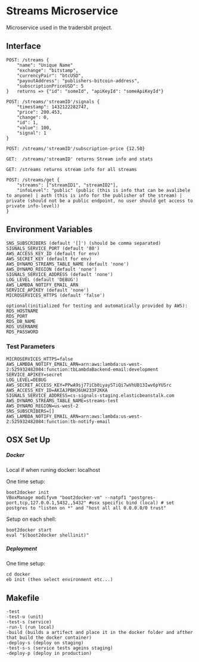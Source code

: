 # Streams Microservice
Microservice used in the tradersbit project. 

## Interface
	POST: /streams {
	    "name": "Unique Name"
        "exchange": "bitstamp",
        "currencyPair": "btcUSD",
        "payoutAddress": "publishers-bitcoin-address",
        "subscriptionPriceUSD": 5
    } 	returns => {"id": "someId", "apiKeyId": "someApiKeyId"}
    
    POST: /streams/'streamID'/signals {
    	"timestamp": 1432122282747,
    	"price": 200.453,
    	"change": 0,
    	"id": 1,
    	"value": 100,
    	"signal": 1
    }
    
    POST: /streams/'streamID'/subscription-price {12.50}
    
    GET:  /streams/'streamID' returns Stream info and stats
    
    GET: /streams returns stream info for all streams
    
    POST: /streams/get {
        "streams": ["streamID1", "streamID2"],
        "infoLevel": "public" (public (this is info that can be avalibele to anyone) | auth (this is info for the publisher of the stream) | private (should not be a public endpoint, no user should get access to private info-level))
    }
   	
   	
## Environment Variables
	SNS_SUBSCRIBERS (default '[]') (should be comma separated)
	SIGNALS_SERVICE_PORT (default '80')
	AWS_ACCESS_KEY_ID (default for env)
	AWS_SECRET_KEY (default for env)
	AWS_DYNAMO_STREAMS_TABLE_NAME (default 'none')
	AWS_DYNAMO_REGION (default 'none')
	SIGNALS_SERVICE_ADDRESS (default 'none')
	LOG_LEVEL (default 'DEBUG')
	AWS_LAMBDA_NOTIFY_EMAIL_ARN
	SERVICE_APIKEY (default 'none')
	MICROSERVICES_HTTPS (default 'false')

	optional(initialized for testing and automatically provided by AWS):
	RDS_HOSTNAME
	RDS_PORT
	RDS_DB_NAME
	RDS_USERNAME
	RDS_PASSWORD
	
### Test Parameters
    MICROSERVICES_HTTPS=false
    AWS_LAMBDA_NOTIFY_EMAIL_ARN=arn:aws:lambda:us-west-2:525932482084:function:tbLambdaBackend-email:development
    SERVICE_APIKEY=secret
    LOG_LEVEL=DEBUG
    AWS_SECRET_ACCESS_KEY=PPwA9sj77iCb0iyaySTiQi7wVhUB13Iwv6pYUSrc
    AWS_ACCESS_KEY_ID=AKIAJPBHJ6UH233F2KKA
    SIGNALS_SERVICE_ADDRESS=cs-signals-staging.elasticbeanstalk.com
    AWS_DYNAMO_STREAMS_TABLE_NAME=streams-test
    AWS_DYNAMO_REGION=us-west-2
    SNS_SUBSCRIBERS=[]
    AWS_LAMBDA_NOTIFY_EMAIL_ARN=arn:aws:lambda:us-west-2:525932482084:function:tb-notify-email

## OSX Set Up
##### Docker
Local if when runing docker: localhost

One time setup:

	boot2docker init
	VBoxManage modifyvm "boot2docker-vm" --natpf1 "postgres-port,tcp,127.0.0.1,5432,,5432" #osx specific bind (local) # set postgres to "listen on *" and "host all all 0.0.0.0/0 trust"

Setup on each shell:

	boot2docker start
	eval "$(boot2docker shellinit)"

##### Deployment
One time setup:
	
	cd docker
	eb init (then select environment etc...)

## Makefile
	-test 
	-test-u (unit)
	-test-s (service)
	-run-l (run local)
	-build (builds a artifect and place it in the docker folder and afther that build the docker container)
	-deploy-s (deploy on staging)
	-test-s-s (service tests ageins staging)
	-deploy-p (deploy in production)